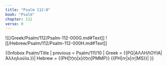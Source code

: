 ```yaml
---
title: "Psalm 112:0"
book: "Psalm"
chapter: 112
verse: 0
---
```

![[/Greek/Psalm/112/Psalm-112-000G.md#Text]]
![[/Hebrew/Psalm/112/Psalm-112-000H.md#Text]]

{{Infobox Psalm/Title |
  previous = Psalm/111/10 |
  Greek = {{PG|ΑΛΛΗΛΟΥΙΑ|Ἀλληλούϊα.}}|
  Hebrew = {{PH|הָלַל|x|הַלְלוּ|PMMP}} {{PH|יָהּ|x|יָהּ|MS}}|
}}
